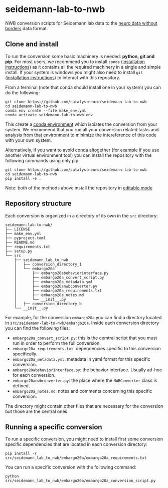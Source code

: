# seidemann-lab-to-nwb
NWB conversion scripts for Seidemann lab data to the [neuro data without borders](https://nwb-overview.readthedocs.io/) data format.

## Clone and install
To run the conversion some basic machinery is needed: **python, git and pip**. For most users, we recommend you to install `conda` ([installation instructions](https://docs.conda.io/en/latest/miniconda.html)) as it contains all the required machinery in a single and simple install. If your system is windows you might also need to install `git` ([installation instructions](https://github.com/git-guides/install-git)) to interact with this repository.

From a terminal (note that conda should install one in your system) you can do the following:

```
git clone https://github.com/catalystneuro/seidemann-lab-to-nwb
cd seidemann-lab-to-nwb
conda env create --file make_env.yml
conda activate seidemann-lab-to-nwb-env
```
This create a [conda environment](https://docs.conda.io/projects/conda/en/latest/user-guide/concepts/environments.html) which isolates the conversion from your system. We recommend that you run all your conversion related tasks and analysis from that environment to minimize the intereference of this code with your own system.

Alternatively, if you want to avoid conda altogether (for example if you use another virtual environment tool) you can install the repository with the following commands using only pip:
```
git clone https://github.com/catalystneuro/seidemann-lab-to-nwb
cd seidemann-lab-to-nwb
pip install -e .
```

Note:
both of the methods above install the repository in [editable mode](https://pip.pypa.io/en/stable/cli/pip_install/#editable-installs) 

## Repository structure
Each conversion is organized in a directory of its own in the `src` directory:

    seidemann-lab-to-nwb/
    ├── LICENSE
    ├── make_env.yml
    ├── pyproject.toml
    ├── README.md
    ├── requirements.txt
    ├── setup.py
    └── src
        ├── seidemann_lab_to_nwb
        │   ├── conversion_directory_1
        │   └── embargo20a`
        │       ├── embargo20abehaviorinterface.py
        │       ├── embargo20a_convert_script.py
        │       ├── embargo20a_metadata.yml
        │       ├── embargo20anwbconverter.py
        │       ├── embargo20a_requirements.txt
        │       ├── embargo20a_notes.md
        │       └── __init__.py
        │   ├── conversion_directory_b
        └── __init__.py

 For example, for the conversion `embargo20a` you can find a directory located in `src/seidemann-lab-to-nwb/embargo20a`. Inside each conversion directory you can find the following files:

* `embargo20a_convert_script.py`: this is the cemtral script that you must run in order to perform the full conversion.
* `embargo20a_requirements.txt`: dependencies specific to this conversion specifically.
* `embargo20a_metadata.yml`: metadata in yaml format for this specific conversion.
* `embargo20abehaviorinterface.py`: the behavior interface. Usually ad-hoc for each conversion.
* `embargo20anwbconverter.py`: the place where the `NWBConverter` class is defined.
* `embargo20a_notes.md`: notes and comments concerning this specific conversion.

The directory might contain other files that are necessary for the conversion but those are the central ones.

## Running a specific conversion
To run a specific conversion, you might need to install first some conversion specific dependencies that are located in each conversion directory:
```
pip install -r src/seidemann_lab_to_nwb/embargo20a/embargo20a_requirements.txt
```

You can run a specific conversion with the following command:
```
python src/seidemann_lab_to_nwb/embargo20a/embargo20a_conversion_script.py
```
